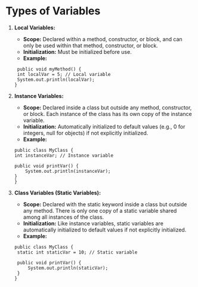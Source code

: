 # Types of Variables
1. **Local Variables:**
   - **Scope:** Declared within a method, constructor, or block, and can only be used within that method, constructor, or block.
   - **Initialization:** Must be initialized before use.
   - **Example:**
   ```
    public void myMethod() {
    int localVar = 5; // Local variable
    System.out.println(localVar);
   }
   ```

3. **Instance Variables:**
   - **Scope:** Declared inside a class but outside any method, constructor, or block. Each instance of the class has its own copy of the instance variable.
   - **Initialization:** Automatically initialized to default values (e.g., 0 for integers, null for objects) if not explicitly initialized.
   - **Example:**
    ```
    public class MyClass {
    int instanceVar; // Instance variable
    
    public void printVar() {
        System.out.println(instanceVar);
    }
    }
    ```


4. **Class Variables (Static Variables):**
   - **Scope:** Declared with the static keyword inside a class but outside any method. There is only one copy of a static variable shared among all instances of the class.
   - **Initialization:** Like instance variables, static variables are automatically initialized to default values if not explicitly initialized.
   - **Example:**

   ```
   public class MyClass {
    static int staticVar = 10; // Static variable
    
    public void printVar() {
        System.out.println(staticVar);
    }
   }
   ```
